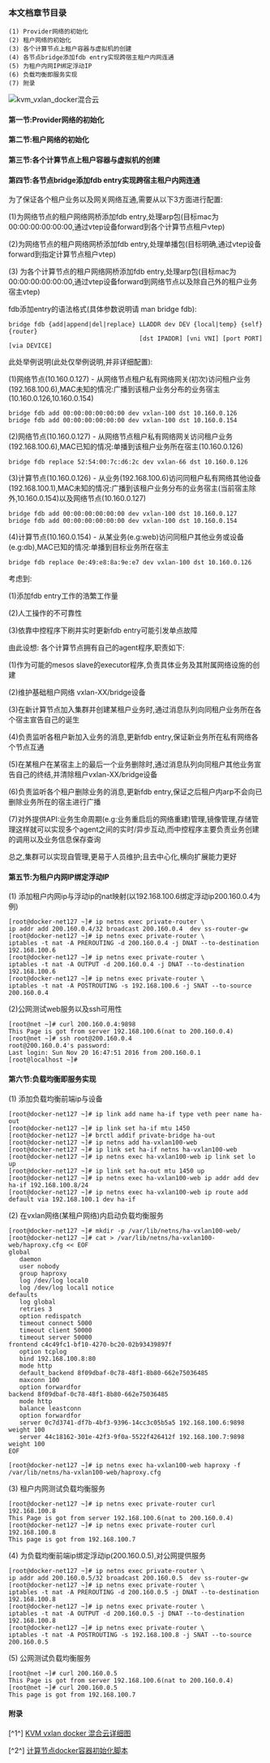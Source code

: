 ### 本文档章节目录 ###
```
(1) Provider网络的初始化
(2) 租户网络的初始化
(3) 各个计算节点上租户容器与虚拟机的创建
(4) 各节点bridge添加fdb entry实现跨宿主租户内网连通
(5) 为租户内网IP绑定浮动IP
(6) 负载均衡即服务实现
(7) 附录
```

![kvm_vxlan_docker混合云](https://github.com/guojy8993/blogs/blob/master/sys.png)

#### 第一节:Provider网络的初始化 ####


#### 第二节:租户网络的初始化 ####
#### 第三节:各个计算节点上租户容器与虚拟机的创建 ####
#### 第四节:各节点bridge添加fdb entry实现跨宿主租户内网连通 ####

为了保证各个租户业务以及网关网络互通,需要从以下3方面进行配置:

(1)为网络节点的租户网络网桥添加fdb entry,处理arp包(目标mac为00:00:00:00:00:00,通过vtep设备forward到各个计算节点租户vtep)

(2)为网络节点的租户网络网桥添加fdb entry,处理单播包(目标明确,通过vtep设备forward到指定计算节点租户vtep)

(3) 为各个计算节点的租户网络网桥添加fdb entry,处理arp包(目标mac为00:00:00:00:00:00,通过vtep设备forward到网络节点以及除自己外的租户业务宿主vtep)

fdb添加entry的语法格式(具体参数说明请 man bridge fdb):
```
bridge fdb {add|append|del|replace} LLADDR dev DEV {local|temp} {self} {router} 
                                    [dst IPADDR] [vni VNI] [port PORT] [via DEVICE]
```

此处举例说明(此处仅举例说明,并非详细配置):

(1)网络节点(10.160.0.127) - 从网络节点租户私有网络网关(初次)访问租户业务(192.168.100.6),MAC未知的情况:广播到该租户业务分布的业务宿主(10.160.0.126,10.160.0.154)
```
bridge fdb add 00:00:00:00:00:00 dev vxlan-100 dst 10.160.0.126
bridge fdb add 00:00:00:00:00:00 dev vxlan-100 dst 10.160.0.154
```

(2)网络节点(10.160.0.127) - 从网络节点租户私有网络网关访问租户业务(192.168.100.6),MAC已知的情况:单播到该租户业务所在宿主(10.160.0.126)
```
bridge fdb replace 52:54:00:7c:d6:2c dev vxlan-66 dst 10.160.0.126
```
(3)计算节点(10.160.0.126) - 从业务(192.168.100.6)访问同租户私有网络其他设备(192.168.100.1),MAC未知的情况:广播到该租户业务分布的业务宿主(当前宿主除外,10.160.0.154)以及网络节点(10.160.0.127)
```
bridge fdb add 00:00:00:00:00:00 dev vxlan-100 dst 10.160.0.127
bridge fdb add 00:00:00:00:00:00 dev vxlan-100 dst 10.160.0.154
```

(4)计算节点(10.160.0.154) - 从某业务(e.g:web)访问同租户其他业务或设备(e.g:db),MAC已知的情况:单播到目标业务所在宿主
```
bridge fdb replace 0e:49:e8:8a:9e:e7 dev vxlan-100 dst 10.160.0.126
```

考虑到:

(1)添加fdb entry工作的浩繁工作量

(2)人工操作的不可靠性

(3)依靠中控程序下刷并实时更新fdb entry可能引发单点故障

由此设想: 各个计算节点拥有自己的agent程序,职责如下:

(1)作为可能的mesos slave的executor程序,负责具体业务及其附属网络设施的创建

(2)维护基础租户网络 vxlan-XX/bridge设备

(3)在新计算节点加入集群并创建某租户业务时,通过消息队列向同租户业务所在各个宿主宣告自己的诞生

(4)负责监听各租户新加入业务的消息,更新fdb entry,保证新业务所在私有网络各个节点互通

(5)在某租户在某宿主上的最后一个业务删除时,通过消息队列向同租户其他业务宣告自己的终结,并清除租户vxlan-XX/bridge设备

(6)负责监听各个租户删除业务的消息,更新fdb entry,保证之后租户内arp不会向已删除业务所在的宿主进行广播

(7)对外提供API:业务生命周期(e.g:业务重启后的网络重建)管理,镜像管理,存储管理这样就可以实现多个agent之间的实时/异步互动,而中控程序主要负责业务创建的调用以及业务信息保存查询

总之,集群可以实现自管理,更易于人员维护;且去中心化,横向扩展能力更好

#### 第五节:为租户内网IP绑定浮动IP ####

(1) 添加租户内网ip与浮动ip的nat映射(以192.168.100.6绑定浮动ip200.160.0.4为例)
```
[root@docker-net127 ~]# ip netns exec private-router \
ip addr add 200.160.0.4/32 broadcast 200.160.0.4  dev ss-router-gw
[root@docker-net127 ~]# ip netns exec private-router \
iptables -t nat -A PREROUTING -d 200.160.0.4 -j DNAT --to-destination 192.168.100.6
[root@docker-net127 ~]# ip netns exec private-router \
iptables -t nat -A OUTPUT -d 200.160.0.4 -j DNAT --to-destination 192.168.100.6
[root@docker-net127 ~]# ip netns exec private-router \
iptables -t nat -A POSTROUTING -s 192.168.100.6 -j SNAT --to-source 200.160.0.4
```
(2)公网测试web服务以及ssh可用性
```
[root@net ~]# curl 200.160.0.4:9898
This Page is got from server 192.168.100.6(nat to 200.160.0.4)
[root@net ~]# ssh root@200.160.0.4
root@200.160.0.4's password:
Last login: Sun Nov 20 16:47:51 2016 from 200.160.0.1
[root@localhost ~]#
```

#### 第六节:负载均衡即服务实现 ####
(1) 添加负载均衡前端ip与设备

```
[root@docker-net127 ~]# ip link add name ha-if type veth peer name ha-out
[root@docker-net127 ~]# ip link set ha-if mtu 1450
[root@docker-net127 ~]# brctl addif private-bridge ha-out
[root@docker-net127 ~]# ip netns add ha-vxlan100-web
[root@docker-net127 ~]# ip link set ha-if netns ha-vxlan100-web
[root@docker-net127 ~]# ip netns exec ha-vxlan100-web ip link set lo up
[root@docker-net127 ~]# ip link set ha-out mtu 1450 up
[root@docker-net127 ~]# ip netns exec ha-vxlan100-web ip addr add dev ha-if 192.168.100.8/24
[root@docker-net127 ~]# ip netns exec ha-vxlan100-web ip route add default via 192.168.100.1 dev ha-if
```

(2) 在vxlan网络(某租户网络)内启动负载均衡服务

```
[root@docker-net127 ~]# mkdir -p /var/lib/netns/ha-vxlan100-web/
[root@docker-net127 ~]# cat > /var/lib/netns/ha-vxlan100-web/haproxy.cfg << EOF
global
   daemon
   user nobody
   group haproxy
   log /dev/log local0
   log /dev/log local1 notice
defaults
   log global
   retries 3
   option redispatch
   timeout connect 5000
   timeout client 50000
   timeout server 50000
frontend c4c49fc1-bf10-4270-bc20-02b93439897f
   option tcplog
   bind 192.168.100.8:80
   mode http
   default_backend 8f09dbaf-0c78-48f1-8b80-662e75036485
   maxconn 100
   option forwardfor
backend 8f09dbaf-0c78-48f1-8b80-662e75036485
   mode http
   balance leastconn
   option forwardfor
   server 0c7d3741-df7b-4bf3-9396-14cc3c05b5a5 192.168.100.6:9898 weight 100
   server 44c18162-301e-42f3-9f0a-5522f426412f 192.168.100.7:9898 weight 100
EOF
```
```
[root@docker-net127 ~]# ip netns exec ha-vxlan100-web haproxy -f /var/lib/netns/ha-vxlan100-web/haproxy.cfg
```

(3) 租户内网测试负载均衡服务

```
[root@docker-net127 ~]# ip netns exec private-router curl 192.168.100.8
This Page is got from server 192.168.100.6(nat to 200.160.0.4)
[root@docker-net127 ~]# ip netns exec private-router curl 192.168.100.8
This page is got from 192.168.100.7
```

(4) 为负载均衡前端ip绑定浮动ip(200.160.0.5),对公网提供服务

```
[root@docker-net127 ~]# ip netns exec private-router \
ip addr add 200.160.0.5/32 broadcast 200.160.0.5  dev ss-router-gw
[root@docker-net127 ~]# ip netns exec private-router \
iptables -t nat -A PREROUTING -d 200.160.0.5 -j DNAT --to-destination 192.168.100.8
[root@docker-net127 ~]# ip netns exec private-router \
iptables -t nat -A OUTPUT -d 200.160.0.5 -j DNAT --to-destination 192.168.100.8
[root@docker-net127 ~]# ip netns exec private-router \
iptables -t nat -A POSTROUTING -s 192.168.100.8 -j SNAT --to-source 200.160.0.5
```

(5) 公网测试负载均衡服务

```
[root@net ~]# curl 200.160.0.5
This Page is got from server 192.168.100.6(nat to 200.160.0.4)
[root@net ~]# curl 200.160.0.5
This page is got from 192.168.100.7
```

#### 附录 ####
[^1^] [KVM vxlan docker 混合云详细图](https://github.com/guojy8993/blogs/blob/master/kvm%E4%B8%8Edocker%E6%B7%B7%E5%90%88%E4%BA%91.png)

[^2^] [计算节点docker容器初始化脚本](https://github.com/guojy8993/blogs/blob/master/Docker%E9%AB%98%E7%BA%A7%E7%BD%91%E7%BB%9C%E9%85%8D%E7%BD%AE%E5%AE%9E%E6%88%98)

